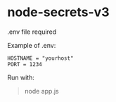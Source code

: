 # node-secrets-v3

.env file required

Example of .env:
```env
HOSTNAME = "yourhost"
PORT = 1234
```

Run with:
> node app.js
